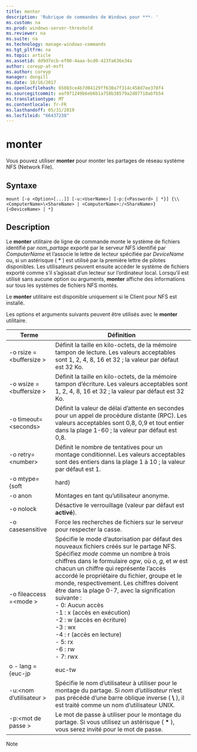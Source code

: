 ```yaml
---
title: monter
description: 'Rubrique de commandes de Windows pour ***- '
ms.custom: na
ms.prod: windows-server-threshold
ms.reviewer: na
ms.suite: na
ms.technology: manage-windows-commands
ms.tgt_pltfrm: na
ms.topic: article
ms.assetid: dd9d7ecb-ef00-4aaa-bcd0-423fa636e34a
author: coreyp-at-msft
ms.author: coreyp
manager: dongill
ms.date: 10/16/2017
ms.openlocfilehash: 65083ce4b7d04129ff630a7f314c458d7ee378f4
ms.sourcegitcommit: eaf071249b6eb6b1a758b38579a2d87710abfb54
ms.translationtype: MT
ms.contentlocale: fr-FR
ms.lasthandoff: 05/31/2019
ms.locfileid: "66437238"
---
```

# <a name="mount"></a>monter



Vous pouvez utiliser **monter** pour monter les partages de réseau système NFS (Network File).

## <a name="syntax"></a>Syntaxe

```
mount [-o <Option>[...]] [-u:<UserName>] [-p:{<Password> | *}] {\\<ComputerName>\<ShareName> | <ComputerName>:/<ShareName>} {<DeviceName> | *}
```

## <a name="description"></a>Description

Le **monter** utilitaire de ligne de commande monte le système de fichiers identifié par *nom_partage* exporté par le serveur NFS identifié par *ComputerName* et l’associe le lettre de lecteur spécifiée par *DeviceName* ou, si un astérisque ( **&#42;** ) est utilisé par la première lettre de pilotes disponibles. Les utilisateurs peuvent ensuite accéder le système de fichiers exporté comme s’il s’agissait d’un lecteur sur l’ordinateur local. Lorsqu’il est utilisé sans aucune option ou arguments, **monter** affiche des informations sur tous les systèmes de fichiers NFS montés.

Le **monter** utilitaire est disponible uniquement si le Client pour NFS est installé.

Les options et arguments suivants peuvent être utilisés avec le **monter** utilitaire.


|          Terme          |                                                                                                                                                                                                                                                Définition                                                                                                                                                                                                                                                |
|------------------------|----------------------------------------------------------------------------------------------------------------------------------------------------------------------------------------------------------------------------------------------------------------------------------------------------------------------------------------------------------------------------------------------------------------------------------------------------------------------------------------------------------|
| -o rsize =\<buffersize > |                                                                                                                                                                                            Définit la taille en kilo-octets, de la mémoire tampon de lecture. Les valeurs acceptables sont 1, 2, 4, 8, 16 et 32 ; la valeur par défaut est 32 Ko.                                                                                                                                                                                            |
| -o wsize =\<buffersize > |                                                                                                                                                                                           Définit la taille en kilo-octets, de la mémoire tampon d’écriture. Les valeurs acceptables sont 1, 2, 4, 8, 16 et 32 ; la valeur par défaut est 32 Ko.                                                                                                                                                                                            |
| -o timeout=\<seconds>  |                                                                                                                                                                       Définit la valeur de délai d’attente en secondes pour un appel de procédure distante (RPC). Les valeurs acceptables sont 0,8, 0,9 et tout entier dans la plage 1-60 ; la valeur par défaut est 0,8.                                                                                                                                                                       |
|   -o retry=\<number>   |                                                                                                                                                                                             Définit le nombre de tentatives pour un montage conditionnel. Les valeurs acceptables sont des entiers dans la plage 1 à 10 ; la valeur par défaut est 1.                                                                                                                                                                                             |
|     -o mtype={soft     |                                                                                                                                                                                                                                                  hard}                                                                                                                                                                                                                                                   |
|        -o anon         |                                                                                                                                                                                                                                       Montages en tant qu’utilisateur anonyme.                                                                                                                                                                                                                                       |
|       -o nolock        |                                                                                                                                                                                                                                Désactive le verrouillage (valeur par défaut est **activé**).                                                                                                                                                                                                                                |
|    -o casesensitive    |                                                                                                                                                                                                                         Force les recherches de fichiers sur le serveur pour respecter la casse.                                                                                                                                                                                                                          |
| -o fileaccess =\<mode >  | Spécifie le mode d’autorisation par défaut des nouveaux fichiers créés sur le partage NFS. Spécifiez *mode* comme un nombre à trois chiffres dans le formulaire *ogw*, où *o*, *g*, et *w* est chacun un chiffre qui représente l’accès accordé le propriétaire du fichier, groupe et le monde, respectivement. Les chiffres doivent être dans la plage 0-7, avec la signification suivante :</br>-   0: Aucun accès</br>-1 : x (accès en exécution)</br>-2 : w (accès en écriture)</br>-3 : wx</br>-4 : r (accès en lecture)</br>-   5: rx</br>-6 : rw</br>-   7: rwx |
|    o - lang = {euc-jp     |                                                                                                                                                                                                                                                  euc-tw                                                                                                                                                                                                                                                  |
|     -u:\<nom d’utilisateur >     |                                                                                                                                                                             Spécifie le nom d’utilisateur à utiliser pour le montage du partage. Si *nom d’utilisateur* n’est pas précédé d’une barre oblique inverse ( **\\** ), il est traité comme un nom d’utilisateur UNIX.                                                                                                                                                                             |
|     -p:\<mot de passe >     |                                                                                                                                                                                          Le mot de passe à utiliser pour le montage du partage. Si vous utilisez un astérisque ( **&#42;** ), vous serez invité pour le mot de passe.                                                                                                                                                                                          |

> [!NOTE]
